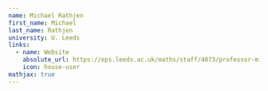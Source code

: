 ```yaml
---
name: Michael Rathjen
first_name: Michael
last_name: Rathjen
university: U. Leeds
links:
  - name: Website
    absolute_url: https://eps.leeds.ac.uk/maths/staff/4073/professor-michael-rathjen
    icon: house-user
mathjax: true
---
```

